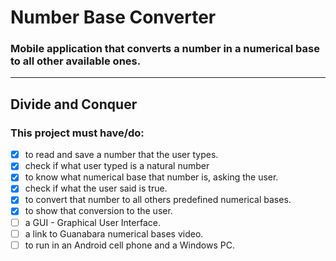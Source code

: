 # Number Base Converter

### Mobile application that converts a number in a numerical base to all other available ones.
--------

## Divide and Conquer

### This project must have/do:

- [x] to read and save a number that the user types.
- [x] check if what user typed is a natural number
- [x] to know what numerical base that number is, asking the user.
- [x] check if what the user said is true.
- [x] to convert that number to all others predefined numerical bases.
- [x] to show that conversion to the user. 
- [ ] a GUI - Graphical User Interface.
- [ ] a link to Guanabara numerical bases video.
- [ ] to run in an Android cell phone and a Windows PC.
